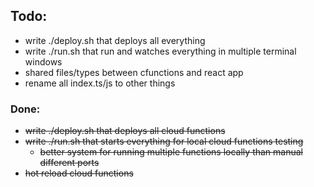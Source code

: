 ## Todo:

- write ./deploy.sh that deploys all everything
- write ./run.sh that run and watches everything in multiple terminal windows
- shared files/types between cfunctions and react app
- rename all index.ts/js to other things

### Done:

- ~~write ./deploy.sh that deploys all cloud functions~~
- ~~write ./run.sh that starts everything for local cloud functions testing~~
  - ~~better system for running multiple functions locally than manual different ports~~
- ~~hot reload cloud functions~~
